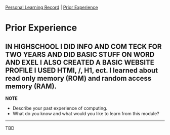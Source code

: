  [Personal Learning Record](../personal_learning_record/personal_learning_record.md) | [Prior Experience](../personal_learning_record/priorExperience.md) 

# Prior Experience
IN HIGHSCHOOL I DID INFO AND COM TECK FOR TWO YEARS AND DID BASIC STUFF ON WORD AND EXEL I ALSO CREATED A BASIC WEBSITE PROFILE I USED HTMl, /, H1, ect. I learned about read only memory (ROM) and random access memory (RAM).
---
**NOTE**

* Describe your past experience of computing. 
* What do you know and what would you like to learn from this module?

---


TBD
